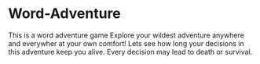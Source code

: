 # Word-Adventure
This is a word adventure game
Explore your wildest adventure anywhere and everywher at your own comfort!
Lets see how long your decisions in this adventure keep you alive.
Every decision may lead to death or survival.
